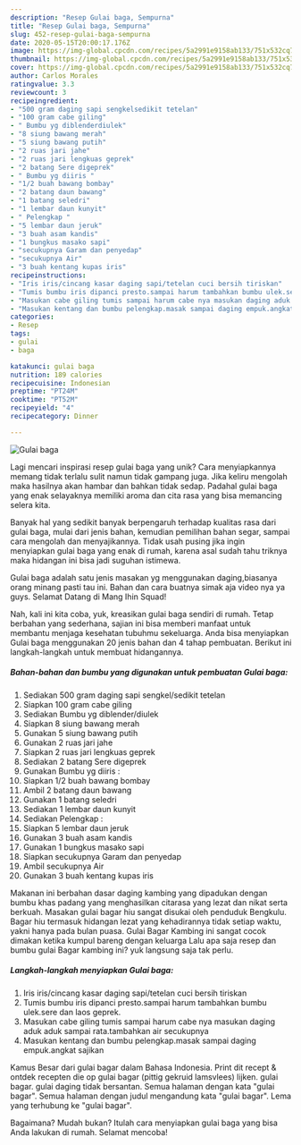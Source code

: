 ```yaml
---
description: "Resep Gulai baga, Sempurna"
title: "Resep Gulai baga, Sempurna"
slug: 452-resep-gulai-baga-sempurna
date: 2020-05-15T20:00:17.176Z
image: https://img-global.cpcdn.com/recipes/5a2991e9158ab133/751x532cq70/gulai-baga-foto-resep-utama.jpg
thumbnail: https://img-global.cpcdn.com/recipes/5a2991e9158ab133/751x532cq70/gulai-baga-foto-resep-utama.jpg
cover: https://img-global.cpcdn.com/recipes/5a2991e9158ab133/751x532cq70/gulai-baga-foto-resep-utama.jpg
author: Carlos Morales
ratingvalue: 3.3
reviewcount: 3
recipeingredient:
- "500 gram daging sapi sengkelsedikit tetelan"
- "100 gram cabe giling"
- " Bumbu yg diblenderdiulek"
- "8 siung bawang merah"
- "5 siung bawang putih"
- "2 ruas jari jahe"
- "2 ruas jari lengkuas geprek"
- "2 batang Sere digeprek"
- " Bumbu yg diiris "
- "1/2 buah bawang bombay"
- "2 batang daun bawang"
- "1 batang seledri"
- "1 lembar daun kunyit"
- " Pelengkap "
- "5 lembar daun jeruk"
- "3 buah asam kandis"
- "1 bungkus masako sapi"
- "secukupnya Garam dan penyedap"
- "secukupnya Air"
- "3 buah kentang kupas iris"
recipeinstructions:
- "Iris iris/cincang kasar daging sapi/tetelan cuci bersih tiriskan"
- "Tumis bumbu iris dipanci presto.sampai harum tambahkan bumbu ulek.sere dan laos geprek."
- "Masukan cabe giling tumis sampai harum cabe nya masukan daging aduk aduk sampai rata.tambahkan air secukupnya"
- "Masukan kentang dan bumbu pelengkap.masak sampai daging empuk.angkat sajikan"
categories:
- Resep
tags:
- gulai
- baga

katakunci: gulai baga 
nutrition: 189 calories
recipecuisine: Indonesian
preptime: "PT24M"
cooktime: "PT52M"
recipeyield: "4"
recipecategory: Dinner

---
```



![Gulai baga](https://img-global.cpcdn.com/recipes/5a2991e9158ab133/751x532cq70/gulai-baga-foto-resep-utama.jpg)

Lagi mencari inspirasi resep gulai baga yang unik? Cara menyiapkannya memang tidak terlalu sulit namun tidak gampang juga. Jika keliru mengolah maka hasilnya akan hambar dan bahkan tidak sedap. Padahal gulai baga yang enak selayaknya memiliki aroma dan cita rasa yang bisa memancing selera kita.

Banyak hal yang sedikit banyak berpengaruh terhadap kualitas rasa dari gulai baga, mulai dari jenis bahan, kemudian pemilihan bahan segar, sampai cara mengolah dan menyajikannya. Tidak usah pusing jika ingin menyiapkan gulai baga yang enak di rumah, karena asal sudah tahu triknya maka hidangan ini bisa jadi suguhan istimewa.

Gulai baga adalah satu jenis masakan yg menggunakan daging,biasanya orang minang pasti tau ini. Bahan dan cara buatnya simak aja video nya ya guys. Selamat Datang di Mang Ihin Squad!


Nah, kali ini kita coba, yuk, kreasikan gulai baga sendiri di rumah. Tetap berbahan yang sederhana, sajian ini bisa memberi manfaat untuk membantu menjaga kesehatan tubuhmu sekeluarga. Anda bisa menyiapkan Gulai baga menggunakan 20 jenis bahan dan 4 tahap pembuatan. Berikut ini langkah-langkah untuk membuat hidangannya.

<!--inarticleads1-->

##### Bahan-bahan dan bumbu yang digunakan untuk pembuatan Gulai baga:

1. Sediakan 500 gram daging sapi sengkel/sedikit tetelan
1. Siapkan 100 gram cabe giling
1. Sediakan  Bumbu yg diblender/diulek
1. Siapkan 8 siung bawang merah
1. Gunakan 5 siung bawang putih
1. Gunakan 2 ruas jari jahe
1. Siapkan 2 ruas jari lengkuas geprek
1. Sediakan 2 batang Sere digeprek
1. Gunakan  Bumbu yg diiris :
1. Siapkan 1/2 buah bawang bombay
1. Ambil 2 batang daun bawang
1. Gunakan 1 batang seledri
1. Sediakan 1 lembar daun kunyit
1. Sediakan  Pelengkap :
1. Siapkan 5 lembar daun jeruk
1. Gunakan 3 buah asam kandis
1. Gunakan 1 bungkus masako sapi
1. Siapkan secukupnya Garam dan penyedap
1. Ambil secukupnya Air
1. Gunakan 3 buah kentang kupas iris


Makanan ini berbahan dasar daging kambing yang dipadukan dengan bumbu khas padang yang menghasilkan citarasa yang lezat dan nikat serta berkuah. Masakan gulai bagar hiu sangat disukai oleh penduduk Bengkulu. Bagar hiu termasuk hidangan lezat yang kehadirannya tidak setiap waktu, yakni hanya pada bulan puasa. Gulai Bagar Kambing ini sangat cocok dimakan ketika kumpul bareng dengan keluarga Lalu apa saja resep dan bumbu gulai Bagar kambing ini? yuk langsung saja tak perlu. 

<!--inarticleads2-->

##### Langkah-langkah menyiapkan Gulai baga:

1. Iris iris/cincang kasar daging sapi/tetelan cuci bersih tiriskan
1. Tumis bumbu iris dipanci presto.sampai harum tambahkan bumbu ulek.sere dan laos geprek.
1. Masukan cabe giling tumis sampai harum cabe nya masukan daging aduk aduk sampai rata.tambahkan air secukupnya
1. Masukan kentang dan bumbu pelengkap.masak sampai daging empuk.angkat sajikan


Kamus Besar dari gulai bagar dalam Bahasa Indonesia. Print dit recept &amp; ontdek recepten die op gulai bagar (pittig gekruid lamsvlees) lijken. gulai bagar. gulai daging tidak bersantan. Semua halaman dengan kata &#34;gulai bagar&#34;. Semua halaman dengan judul mengandung kata &#34;gulai bagar&#34;. Lema yang terhubung ke &#34;gulai bagar&#34;. 

Bagaimana? Mudah bukan? Itulah cara menyiapkan gulai baga yang bisa Anda lakukan di rumah. Selamat mencoba!
